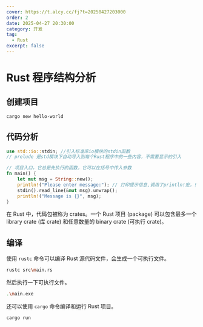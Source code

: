 ```yaml
---
cover: https://t.alcy.cc/fj?t=20250427203000
order: 2
date: 2025-04-27 20:30:00
category: 开发
tag:
  - Rust
excerpt: false
---
```


# Rust 程序结构分析

## 创建项目

```sh
cargo new hello-world
```

## 代码分析

```rust
use std::io::stdin; //引入标准库io模块的stdin函数
// prelude 是std模块下自动导入到每个Rust程序中的一些内容，不需要显示的引入

// 项目入口，它总是先执行的函数，它可以在括号中传入参数
fn main() {
    let mut msg = String::new();
    println!("Please enter message:"); // 打印提示信息,调用了println!宏，!代表这不是一个普通的函数，而是一个宏
    stdin().read_line(&mut msg).unwrap();
    println!("Message is {}", msg);
}
```

在 Rust 中，代码包被称为 crates。一个 Rust 项目 (package) 可以包含最多一个 library crate (库 crate) 和任意数量的 binary crate (可执行 crate)。

## 编译

使用 `rustc` 命令可以编译 Rust 源代码文件，会生成一个可执行文件。

```sh
rustc src\main.rs
```

然后执行一下可执行文件。

```sh
.\main.exe
```

还可以使用 `cargo` 命令编译和运行 Rust 项目。

```sh
cargo run
```